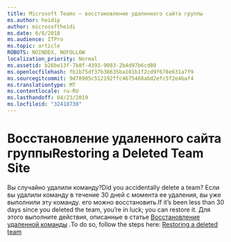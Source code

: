 ```yaml
---
title: Microsoft Teams — восстановление удаленного сайта группы
ms.author: heidip
author: microsoftheidi
ms.date: 6/8/2018
ms.audience: ITPro
ms.topic: article
ROBOTS: NOINDEX, NOFOLLOW
localization_priority: Normal
ms.assetid: b26be13f-7b8f-4393-9083-2b4d97b6cd80
ms.openlocfilehash: fb1b75df37b38635ba101b1f2cd9f678e631a7f9
ms.sourcegitcommit: 9d78905c512192ffc4675468abd2efc5f2e4baf4
ms.translationtype: MT
ms.contentlocale: ru-RU
ms.lasthandoff: 04/23/2019
ms.locfileid: "32418730"
---
```

# <a name="restoring-a-deleted-team-site"></a><span data-ttu-id="8f2a4-102">Восстановление удаленного сайта группы</span><span class="sxs-lookup"><span data-stu-id="8f2a4-102">Restoring a Deleted Team Site</span></span>

<span data-ttu-id="8f2a4-103">Вы случайно удалили команду?</span><span class="sxs-lookup"><span data-stu-id="8f2a4-103">Did you accidentally delete a team?</span></span> <span data-ttu-id="8f2a4-104">Если вы удалили команду в течение 30 дней с момента ее удаления, вы уже выполнили эту команду. его можно восстановить.</span><span class="sxs-lookup"><span data-stu-id="8f2a4-104">If it’s been less than 30 days since you deleted the team, you’re in luck; you can restore it.</span></span> <span data-ttu-id="8f2a4-105">Для этого выполните действия, описанные в статье [Восстановление удаленной команды](https://blogs.technet.microsoft.com/skypehybridguy/2017/07/23/restoring-a-deleted-team-in-microsoft-teams/) .</span><span class="sxs-lookup"><span data-stu-id="8f2a4-105">To do so, follow the steps here: [Restoring a deleted team](https://blogs.technet.microsoft.com/skypehybridguy/2017/07/23/restoring-a-deleted-team-in-microsoft-teams/)</span></span>
  

